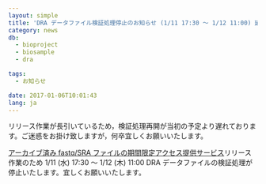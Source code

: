 ```yaml
---
layout: simple
title: 'DRA データファイル検証処理停止のお知らせ (1/11 17:30 ～ 1/12 11:00) 延長'
category: news
db:
  - bioproject
  - biosample
  - dra

tags:
  - お知らせ

date: 2017-01-06T10:01:43
lang: ja
---
```


<p><span class="attention_text">リリース作業が長引いているため，検証処理再開が当初の予定より遅れております。ご迷惑をお掛け致しますが，何卒宜しくお願いいたします。</span></p>

<p><a href="/news/ja/2016-12-07_2.html">アーカイブ済み fastq/SRA ファイルの期間限定アクセス提供サービス</a>リリース作業のため 1/11 (水) 17:30 ～ 1/12 (木) 11:00 DRA データファイルの検証処理が停止いたします。宜しくお願いいたします。</p>
